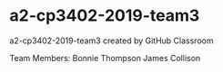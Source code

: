 # a2-cp3402-2019-team3
a2-cp3402-2019-team3 created by GitHub Classroom


Team Members:
Bonnie Thompson
James Collison
